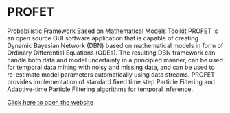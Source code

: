 # PROFET
Probabilistic Framework Based on Mathematical Models Toolkit
PROFET is an open source GUI software application that is capable of creating Dynamic Bayesian Network (DBN) based on mathematical models in form of Ordinary Differential Equations (ODEs). The resulting DBN framework can handle both data and model uncertainty in a principled manner, can be used for temporal data mining with noisy and missing data, and can be used to re-estimate model parameters automatically using data streams. PROFET provides implementation of standard fixed time step Particle Filtering and Adaptive-time Particle Filtering algorithms for temporal inference.

[Click here to open the website](http://hamdabinteajmal.github.io/PROFET/)
